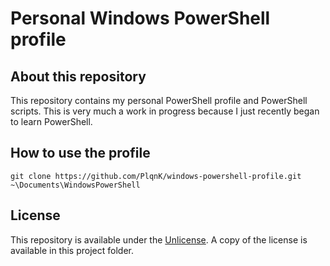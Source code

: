 # Personal Windows PowerShell profile

## About this repository

This repository contains my personal PowerShell profile and PowerShell scripts. This is very much a work in progress because I just recently began to learn PowerShell.

## How to use the profile

```pwsh
git clone https://github.com/PlqnK/windows-powershell-profile.git ~\Documents\WindowsPowerShell
```

## License

This repository is available under the [Unlicense](https://unlicense.org/). A copy of the license is available in this project folder.
